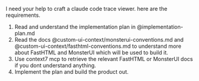 I need your help to craft a claude code trace viewer. here are the requirements.

1. Read and understand the implementation plan in @implementation-plan.md
2. Read the docs @custom-ui-context/monsterui-conventions.md and @custom-ui-context/fasthtml-conventions.md to understand more about FastHTML and MonsterUI which will be used to build it.
3. Use context7 mcp to retrieve the relevant FastHTML or MonsterUI docs if you dont understand anything.
4. Implement the plan and build the product out.
